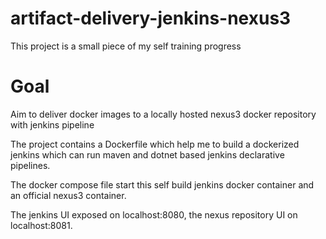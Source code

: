 # artifact-delivery-jenkins-nexus3

This project is a small piece of my self training progress

# Goal

Aim to deliver docker images to a locally hosted nexus3 docker repository with jenkins pipeline

The project contains a Dockerfile which help me to build a dockerized jenkins which can run maven and dotnet based jenkins declarative pipelines.

The docker compose file start this self build jenkins docker container and an official nexus3 container.

The jenkins UI exposed on localhost:8080, the nexus repository UI on localhost:8081.



